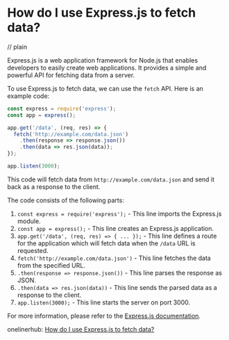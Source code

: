 # How do I use Express.js to fetch data?
// plain

Express.js is a web application framework for Node.js that enables developers to easily create web applications. It provides a simple and powerful API for fetching data from a server.

To use Express.js to fetch data, we can use the `fetch` API. Here is an example code:

```javascript
const express = require('express');
const app = express();

app.get('/data', (req, res) => {
  fetch('http://example.com/data.json')
    .then(response => response.json())
    .then(data => res.json(data));
});

app.listen(3000);
```

This code will fetch data from `http://example.com/data.json` and send it back as a response to the client.

The code consists of the following parts:

1. `const express = require('express');` - This line imports the Express.js module.
2. `const app = express();` - This line creates an Express.js application.
3. `app.get('/data', (req, res) => { ... });` - This line defines a route for the application which will fetch data when the `/data` URL is requested.
4. `fetch('http://example.com/data.json')` - This line fetches the data from the specified URL.
5. `.then(response => response.json())` - This line parses the response as JSON.
6. `.then(data => res.json(data))` - This line sends the parsed data as a response to the client.
7. `app.listen(3000);` - This line starts the server on port 3000.

For more information, please refer to the [Express.js documentation](https://expressjs.com/en/api.html#express).

onelinerhub: [How do I use Express.js to fetch data?](https://onelinerhub.com/expressjs/how-do-i-use-express-js-to-fetch-data)